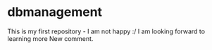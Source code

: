# dbmanagement
This is my first repository - I am not happy :/
I am looking forward to learning more
New comment.
